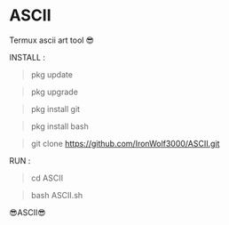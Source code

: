 # ASCII
Termux ascii art tool 😎


INSTALL :

>pkg update

>pkg upgrade

>pkg install git

>pkg install bash

>git clone https://github.com/IronWolf3000/ASCII.git

RUN :

>cd ASCII

>bash ASCII.sh

😎ASCII😎



